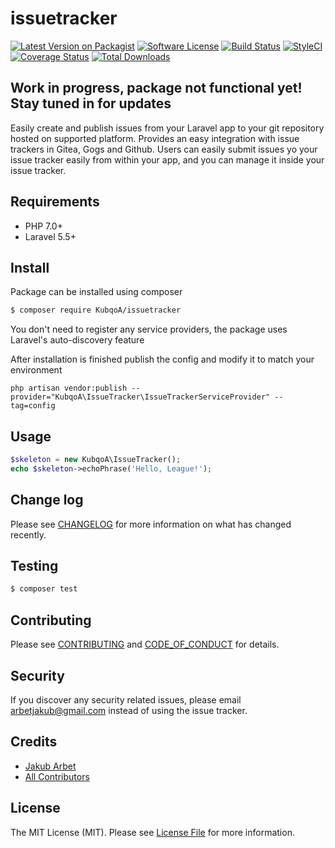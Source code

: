 # issuetracker

[![Latest Version on Packagist][ico-version]][link-packagist]
[![Software License][ico-license]](LICENSE.md)
[![Build Status][ico-travis]][link-travis]
[![StyleCI][ico-styleci]][link-styleci]
[![Coverage Status][ico-codecov]][link-codecov]
[![Total Downloads][ico-downloads]][link-downloads]

## Work in progress, package not functional yet! Stay tuned in for updates

Easily create and publish issues from your Laravel app to your git repository hosted on supported platform. Provides an easy integration with issue trackers in Gitea, Gogs and Github.
Users can easily submit issues yo your issue tracker easily from within your app, and you can manage it inside your issue tracker.

## Requirements

- PHP 7.0+
- Laravel 5.5+

## Install

Package can be installed using composer
``` bash
$ composer require KubqoA/issuetracker
```
You don't need to register any service providers, the package uses Laravel's auto-discovery feature

After installation is finished publish the config and modify it to match your environment
````
php artisan vendor:publish --provider="KubqoA\IssueTracker\IssueTrackerServiceProvider" --tag=config
````

## Usage

``` php
$skeleton = new KubqoA\IssueTracker();
echo $skeleton->echoPhrase('Hello, League!');
```

## Change log

Please see [CHANGELOG](CHANGELOG.md) for more information on what has changed recently.

## Testing

``` bash
$ composer test
```

## Contributing

Please see [CONTRIBUTING](CONTRIBUTING.md) and [CODE_OF_CONDUCT](CODE_OF_CONDUCT.md) for details.

## Security

If you discover any security related issues, please email arbetjakub@gmail.com instead of using the issue tracker.

## Credits

- [Jakub Arbet][link-author]
- [All Contributors][link-contributors]

## License

The MIT License (MIT). Please see [License File](LICENSE.md) for more information.

[ico-version]: https://img.shields.io/packagist/v/KubqoA/issuetracker.svg?style=flat-square
[ico-license]: https://img.shields.io/badge/license-MIT-brightgreen.svg?style=flat-square
[ico-travis]: https://img.shields.io/travis/KubqoA/issuetracker/master.svg?style=flat-square
[ico-styleci]: https://github.styleci.io/repos/137647384/shield?branch=master
[ico-codecov]: https://img.shields.io/codecov/c/github/KubqoA/issuetracker.svg?style=flat-square
[ico-downloads]: https://img.shields.io/packagist/dt/KubqoA/issuetracker.svg?style=flat-square

[link-packagist]: https://packagist.org/packages/KubqoA/issuetracker
[link-travis]: https://travis-ci.org/KubqoA/issuetracker
[link-styleci]: https://github.styleci.io/repos/137647384
[link-codecov]: https://codecov.io/gh/KubqoA/issuetracker
[link-downloads]: https://packagist.org/packages/KubqoA/issuetracker
[link-author]: https://github.com/KubqoA
[link-contributors]: ../../contributors
